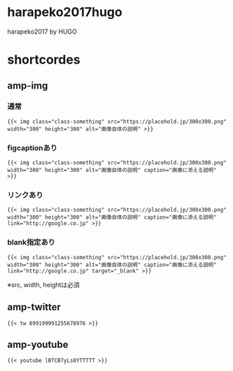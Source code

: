 # harapeko2017hugo
harapeko2017 by HUGO

# shortcordes

## amp-img

### 通常
`{{< img class="class-something" src="https://placehold.jp/300x300.png" width="300" height="300" alt="画像自体の説明" >}}`

### figcaptionあり
`{{< img class="class-something" src="https://placehold.jp/300x300.png" width="300" height="300" alt="画像自体の説明" caption="画像に添える説明" >}}`

### リンクあり
`{{< img class="class-something" src="https://placehold.jp/300x300.png" width="300" height="300" alt="画像自体の説明" caption="画像に添える説明" link="http://google.co.jp" >}}`

### blank指定あり
`{{< img class="class-something" src="https://placehold.jp/300x300.png" width="300" height="300" alt="画像自体の説明" caption="画像に添える説明" link="http://google.co.jp" target="_blank" >}}`

※src, width, heightは必須

## amp-twitter
`{{< tw 899199991255678976 >}}`

## amp-youtube
`{{< youtube lBTCB7yLs8YTTTTT >}}`